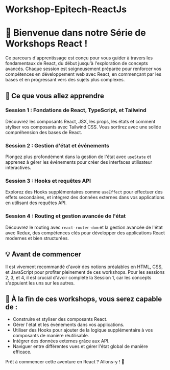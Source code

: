 # Workshop-Epitech-ReactJs
# 👑 Bienvenue dans notre Série de Workshops React !

Ce parcours d'apprentissage est conçu pour vous guider à travers les fondamentaux de React, du début jusqu'à l'exploration de concepts avancés. Chaque session est soigneusement préparée pour renforcer vos compétences en développement web avec React, en commençant par les bases et en progressant vers des sujets plus complexes.

## 🚀 Ce que vous allez apprendre

### Session 1 : Fondations de React, TypeScript, et Tailwind
Découvrez les composants React, JSX, les props, les états et comment styliser vos composants avec Tailwind CSS. Vous sortirez avec une solide compréhension des bases de React.

### Session 2 : Gestion d'état et événements
Plongez plus profondément dans la gestion de l'état avec `useState` et apprenez à gérer les événements pour créer des interfaces utilisateur interactives.

### Session 3 : Hooks et requêtes API
Explorez des Hooks supplémentaires comme `useEffect` pour effectuer des effets secondaires, et intégrez des données externes dans vos applications en utilisant des requêtes API.

### Session 4 : Routing et gestion avancée de l'état
Découvrez le routing avec `react-router-dom` et la gestion avancée de l'état avec Redux, des compétences clés pour développer des applications React modernes et bien structurées.

## 💡 Avant de commencer

Il est vivement recommandé d'avoir des notions préalables en HTML, CSS, et JavaScript pour profiter pleinement de ces workshops. Pour les sessions 2, 3, et 4, il est crucial d'avoir complété la Session 1, car les concepts s'appuient les uns sur les autres.

## 🎯 À la fin de ces workshops, vous serez capable de :

- Construire et styliser des composants React.
- Gérer l'état et les événements dans vos applications.
- Utiliser des Hooks pour ajouter de la logique supplémentaire à vos composants de manière réutilisable.
- Intégrer des données externes grâce aux API.
- Naviguer entre différentes vues et gérer l'état global de manière efficace.

Prêt à commencer cette aventure en React ? Allons-y ! 🚀
